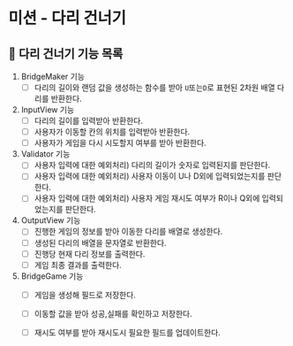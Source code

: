 # 미션 - 다리 건너기

## 🚀 다리 건너기 기능 목록

1. BridgeMaker
    기능
	- [ ] 다리의 길이와 랜덤 값을 생성하는 함수를 받아 `U`또는`D`로 표현된 2차원 배열 다리를 반환한다.

2. InputView
    기능
	- [ ] 다리의 길이를 입력받아 반환한다.
	- [ ] 사용자가 이동할 칸의 위치를 입력받아 반환한다.
	- [ ] 사용자가 게임을 다시 시도할지 여부를 받아 반환한다.
    
3. Validator
    기능
	- [ ] 사용자 입력에 대한 예외처리) 다리의 길이가 숫자로 입력된지를 판단한다.
	- [ ] 사용자 입력에 대한 예외처리) 사용자 이동이 U나 D외에 입력되었는지를 판단한다.
	- [ ] 사용자 입력에 대한 예외처리) 사용자 게임 재시도 여부가 R이나 Q외에 입력되었는지를 판단한다.

4. OutputView
    기능
	- [ ] 진행한 게임의 정보를 받아 이동한 다리를 배열로 생성한다.
	- [ ] 생성된 다리의 배열을 문자열로 반환한다.
	- [ ] 진행당 현재 다리 정보를 출력한다.
	- [ ] 게임 최종 결과를 출력한다.

5. BridgeGame
    기능
	- [ ] 게임을 생성해 필드로 저장한다.
	- [ ] 이동할 값을 받아 성공,실패를 확인하고 저장한다.
    - [ ] 재시도 여부를 받아 재시도시 필요한 필드를 업데이트한다.
	
